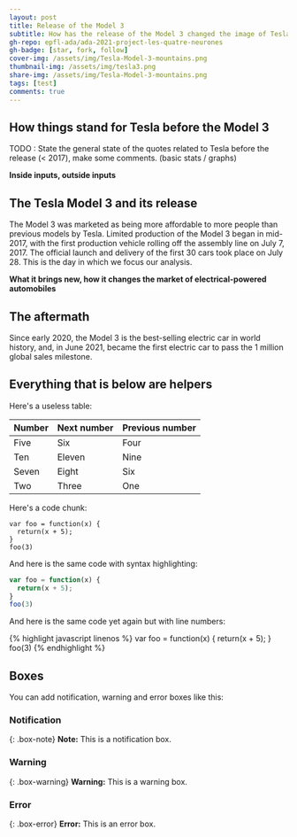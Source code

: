 ```yaml
---
layout: post
title: Release of the Model 3
subtitle: How has the release of the Model 3 changed the image of Tesla worldwide ?
gh-repo: epfl-ada/ada-2021-project-les-quatre-neurones
gh-badge: [star, fork, follow]
cover-img: /assets/img/Tesla-Model-3-mountains.png
thumbnail-img: /assets/img/tesla3.png
share-img: /assets/img/Tesla-Model-3-mountains.png
tags: [test]
comments: true
---
```


## How things stand for Tesla before the Model 3
TODO : State the general state of the quotes related to Tesla before the release (< 2017), make some comments. (basic stats / graphs)

**Inside inputs, outside inputs**


## The Tesla Model 3 and its release
The Model 3 was marketed as being more affordable to more people than previous models by Tesla. Limited production of the Model 3 began in mid-2017, with the first production vehicle rolling off the assembly line on July 7, 2017. The official launch and delivery of the first 30 cars took place on July 28. This is the day in which we focus our analysis.

**What it brings new, how it changes the market of electrical-powered automobiles**

## The aftermath
Since early 2020, the Model 3 is the best-selling electric car in world history, and, in June 2021, became the first electric car to pass the 1 million global sales milestone.

## Everything that is below are helpers


Here's a useless table:

| Number | Next number | Previous number |
| :------ |:--- | :--- |
| Five | Six | Four |
| Ten | Eleven | Nine |
| Seven | Eight | Six |
| Two | Three | One |


Here's a code chunk:

~~~
var foo = function(x) {
  return(x + 5);
}
foo(3)
~~~

And here is the same code with syntax highlighting:

```javascript
var foo = function(x) {
  return(x + 5);
}
foo(3)
```

And here is the same code yet again but with line numbers:

{% highlight javascript linenos %}
var foo = function(x) {
  return(x + 5);
}
foo(3)
{% endhighlight %}

## Boxes
You can add notification, warning and error boxes like this:

### Notification

{: .box-note}
**Note:** This is a notification box.

### Warning

{: .box-warning}
**Warning:** This is a warning box.

### Error

{: .box-error}
**Error:** This is an error box.
